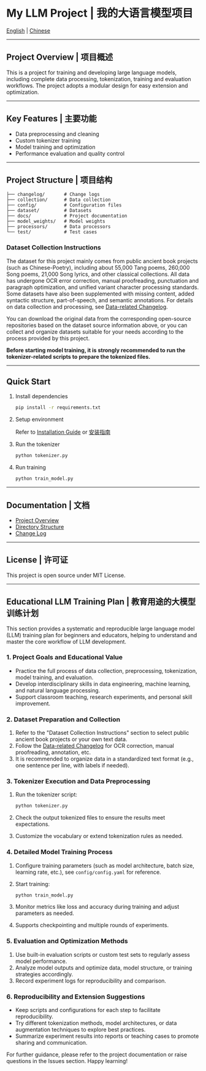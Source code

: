 # My LLM Project | 我的大语言模型项目

[English](./README_en.md) | [Chinese](./README.md)

---

## Project Overview | 项目概述

This is a project for training and developing large language models, including complete data processing, tokenization, training and evaluation workflows. The project adopts a modular design for easy extension and optimization.

---

## Key Features | 主要功能

- Data preprocessing and cleaning
- Custom tokenizer training
- Model training and optimization
- Performance evaluation and quality control

---

## Project Structure | 项目结构

```
├── changelog/       # Change logs
├── collection/      # Data collection
├── config/          # Configuration files
├── dataset/         # Datasets
├── docs/            # Project documentation
├── model_weights/   # Model weights
├── processors/      # Data processors
└── test/            # Test cases
```

### Dataset Collection Instructions

The dataset for this project mainly comes from public ancient book projects (such as Chinese-Poetry), including about 55,000 Tang poems, 260,000 Song poems, 21,000 Song lyrics, and other classical collections. All data has undergone OCR error correction, manual proofreading, punctuation and paragraph optimization, and unified variant character processing standards. Some datasets have also been supplemented with missing content, added syntactic structure, part-of-speech, and semantic annotations. For details on data collection and processing, see [Data-related Changelog](./changelog/en/for_data.md).

You can download the original data from the corresponding open-source repositories based on the dataset source information above, or you can collect and organize datasets suitable for your needs according to the process provided by this project.

**Before starting model training, it is strongly recommended to run the tokenizer-related scripts to prepare the tokenized files.**

---

## Quick Start

1. Install dependencies

   ```bash
   pip install -r requirements.txt
   ```

2. Setup environment

   Refer to [Installation Guide](./docs/en/installation_guide.md) or [安装指南](./docs/cn/installation_guide.md)

3. Run the tokenizer

   ```bash
   python tokenizer.py
   ```

4. Run training

   ```bash
   python train_model.py
   ```

---

## Documentation | 文档

- [Project Overview](./docs/en/project_overview.md)
- [Directory Structure](./docs/en/directory_structure.md)
- [Change Log](./changelog/en/)

---

## License | 许可证

This project is open source under MIT License.

---

## Educational LLM Training Plan | 教育用途的大模型训练计划

This section provides a systematic and reproducible large language model (LLM) training plan for beginners and educators, helping to understand and master the core workflow of LLM development.

### 1. Project Goals and Educational Value

- Practice the full process of data collection, preprocessing, tokenization, model training, and evaluation.
- Develop interdisciplinary skills in data engineering, machine learning, and natural language processing.
- Support classroom teaching, research experiments, and personal skill improvement.

### 2. Dataset Preparation and Collection

1. Refer to the "Dataset Collection Instructions" section to select public ancient book projects or your own text data.
2. Follow the [Data-related Changelog](./changelog/en/for_data.md) for OCR correction, manual proofreading, annotation, etc.
3. It is recommended to organize data in a standardized text format (e.g., one sentence per line, with labels if needed).

### 3. Tokenizer Execution and Data Preprocessing

1. Run the tokenizer script:

   ```bash
   python tokenizer.py
   ```

2. Check the output tokenized files to ensure the results meet expectations.
3. Customize the vocabulary or extend tokenization rules as needed.

### 4. Detailed Model Training Process

1. Configure training parameters (such as model architecture, batch size, learning rate, etc.), see `config/config.yaml` for reference.
2. Start training:

   ```bash
   python train_model.py
   ```

3. Monitor metrics like loss and accuracy during training and adjust parameters as needed.
4. Supports checkpointing and multiple rounds of experiments.

### 5. Evaluation and Optimization Methods

1. Use built-in evaluation scripts or custom test sets to regularly assess model performance.
2. Analyze model outputs and optimize data, model structure, or training strategies accordingly.
3. Record experiment logs for reproducibility and comparison.

### 6. Reproducibility and Extension Suggestions

- Keep scripts and configurations for each step to facilitate reproducibility.
- Try different tokenization methods, model architectures, or data augmentation techniques to explore best practices.
- Summarize experiment results into reports or teaching cases to promote sharing and communication.

For further guidance, please refer to the project documentation or raise questions in the Issues section. Happy learning!